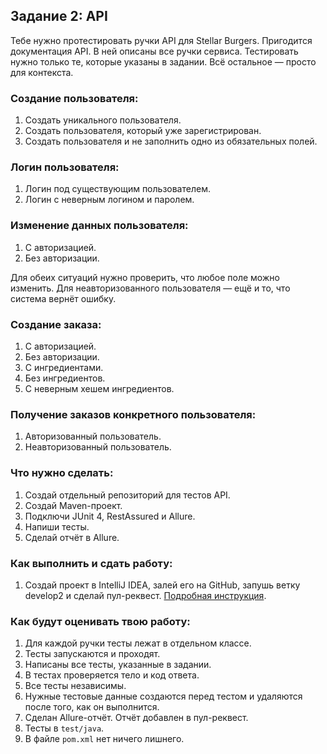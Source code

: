 ## Задание 2: API

Тебе нужно протестировать ручки API для Stellar Burgers. Пригодится документация API. В ней описаны все ручки сервиса. Тестировать нужно только те, которые указаны в задании. Всё остальное — просто для контекста.

### Создание пользователя:

1. Создать уникального пользователя.
2. Создать пользователя, который уже зарегистрирован.
3. Создать пользователя и не заполнить одно из обязательных полей.

### Логин пользователя:

1. Логин под существующим пользователем.
2. Логин с неверным логином и паролем.

### Изменение данных пользователя:

1. С авторизацией.
2. Без авторизации.

Для обеих ситуаций нужно проверить, что любое поле можно изменить. Для неавторизованного пользователя — ещё и то, что система вернёт ошибку.

### Создание заказа:

1. С авторизацией.
2. Без авторизации.
3. С ингредиентами.
4. Без ингредиентов.
5. С неверным хешем ингредиентов.

### Получение заказов конкретного пользователя:

1. Авторизованный пользователь.
2. Неавторизованный пользователь.

### Что нужно сделать:

1. Создай отдельный репозиторий для тестов API.
2. Создай Maven-проект.
3. Подключи JUnit 4, RestAssured и Allure.
4. Напиши тесты.
5. Сделай отчёт в Allure.

### Как выполнить и сдать работу:

1. Создай проект в IntelliJ IDEA, залей его на GitHub, запушь ветку develop2 и сделай пул-реквест. [Подробная инструкция](https://help.github.com/en/desktop/getting-started-with-github-desktop/creating-your-first-repository-using-github-desktop).

### Как будут оценивать твою работу:

1. Для каждой ручки тесты лежат в отдельном классе.
2. Тесты запускаются и проходят.
3. Написаны все тесты, указанные в задании.
4. В тестах проверяется тело и код ответа.
5. Все тесты независимы.
6. Нужные тестовые данные создаются перед тестом и удаляются после того, как он выполнится.
7. Сделан Allure-отчёт. Отчёт добавлен в пул-реквест.
8. Тесты в `test/java`.
9. В файле `pom.xml` нет ничего лишнего.
